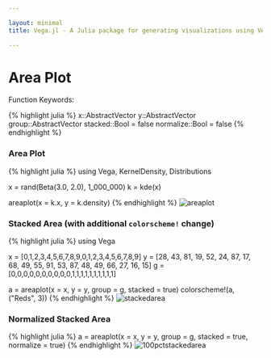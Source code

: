 ```yaml
---

layout: minimal
title: Vega.jl - A Julia package for generating visualizations using Vega

---
```


# Area Plot

Function Keywords:

{% highlight julia %}
x::AbstractVector
y::AbstractVector
group::AbstractVector
stacked::Bool = false
normalize::Bool = false
{% endhighlight %}

### Area Plot

{% highlight julia %}
using Vega, KernelDensity, Distributions

x = rand(Beta(3.0, 2.0), 1_000_000)
k = kde(x)

areaplot(x = k.x, y = k.density)
{% endhighlight %}
<img src ="http://johnmyleswhite.github.io/Vega.jl/images/areaplot.png" alt="areaplot">

### Stacked Area (with additional `colorscheme!` change)

{% highlight julia %}
using Vega

x = [0,1,2,3,4,5,6,7,8,9,0,1,2,3,4,5,6,7,8,9]
y = [28, 43, 81, 19, 52, 24, 87, 17, 68, 49, 55, 91, 53, 87, 48, 49, 66, 27, 16, 15]
g = [0,0,0,0,0,0,0,0,0,0,1,1,1,1,1,1,1,1,1,1]

a = areaplot(x = x, y = y, group = g, stacked = true)
colorscheme!(a, ("Reds", 3))
{% endhighlight %}
<img src ="http://johnmyleswhite.github.io/Vega.jl/images/stackedarea.png" alt="stackedarea">

### Normalized Stacked Area

{% highlight julia %}
a = areaplot(x = x, y = y, group = g, stacked = true, normalize = true)
{% endhighlight %}
<img src ="http://johnmyleswhite.github.io/Vega.jl/images/100pctstackedarea.png" alt="100pctstackedarea">